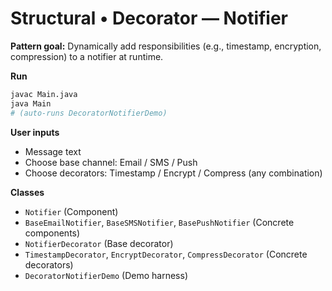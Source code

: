 # Structural • Decorator — Notifier

**Pattern goal:** Dynamically add responsibilities (e.g., timestamp, encryption, compression) to a notifier at runtime.

**Run**
```bash
javac Main.java
java Main
# (auto-runs DecoratorNotifierDemo)
```

**User inputs**
- Message text
- Choose base channel: Email / SMS / Push
- Choose decorators: Timestamp / Encrypt / Compress (any combination)

**Classes**
- `Notifier` (Component)
- `BaseEmailNotifier`, `BaseSMSNotifier`, `BasePushNotifier` (Concrete components)
- `NotifierDecorator` (Base decorator)
- `TimestampDecorator`, `EncryptDecorator`, `CompressDecorator` (Concrete decorators)
- `DecoratorNotifierDemo` (Demo harness)
